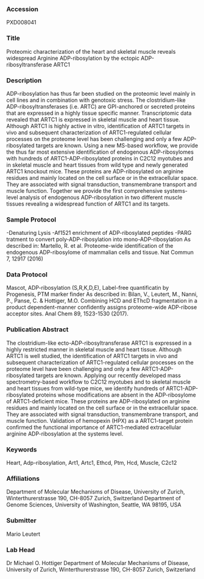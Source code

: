 ### Accession
PXD008041

### Title
Proteomic characterization of the heart and skeletal muscle reveals widespread Arginine ADP-ribosylation by the ectopic  ADP-ribosyltransferase ARTC1

### Description
ADP-ribosylation has thus far been studied on the proteomic level mainly in cell lines and in combination with genotoxic stress. The clostridium-like ADP-ribosyltransferases (i.e. ARTC) are GPI-anchored or secreted proteins that are expressed in a highly tissue specific manner. Transcriptomic data revealed that ARTC1 is expressed in skeletal muscle and heart tissue. Although ARTC1 is highly active in vitro, identification of ARTC1 targets in vivo and subsequent characterization of ARTC1-regulated cellular processes on the proteome level has been challenging and only a few ADP-ribosylated targets are known. Using a new MS-based workflow, we provide the thus far most extensive identification of endogenous ADP-ribosylomes with hundreds of ARTC1-ADP-ribosylated proteins in C2C12 myotubes and in skeletal muscle and heart tissues from wild type and newly generated ARTC1 knockout mice. These proteins are ADP-ribosylated on arginine residues and mainly located on the cell surface or in the extracellular space. They are associated with signal transduction, transmembrane transport and muscle function. Together we provide the first comprehensive systems-level analysis of endogenous ADP-ribosylation in two different muscle tissues revealing a widespread function of ARTC1 and its targets.

### Sample Protocol
-Denaturing Lysis -Af1521 enrichment of ADP-ribosylated peptides -PARG tratment to convert poly-ADP-ribosylation into mono-ADP-ribosylation As described in: Martello, R. et al. Proteome-wide identification of the endogenous ADP-ribosylome of mammalian cells and tissue. Nat Commun 7, 12917 (2016)

### Data Protocol
Mascot, ADP-ribosylation (S,R,K,D,E), Label-free quantificatin by Progenesis, PTM marker finder As described in: Bilan, V., Leutert, M., Nanni, P., Panse, C. & Hottiger, M.O. Combining HCD and EThcD fragmentation in a product dependent-manner confidently assigns proteome-wide ADP-ribose acceptor sites. Anal Chem 89, 1523-1530 (2017).

### Publication Abstract
The clostridium-like ecto-ADP-ribosyltransferase ARTC1 is expressed in a highly restricted manner in skeletal muscle and heart tissue. Although ARTC1 is well studied, the identification of ARTC1 targets in&#xa0;vivo and subsequent characterization of ARTC1-regulated cellular processes on the proteome level&#xa0;have been challenging and only a few ARTC1-ADP-ribosylated&#xa0;targets are known. Applying our recently&#xa0;developed mass spectrometry-based workflow to C2C12 myotubes and to skeletal muscle and heart tissues from wild-type mice, we identify hundreds of ARTC1-ADP-ribosylated proteins whose modifications are absent in the ADP-ribosylome of ARTC1-deficient mice. These proteins are ADP-ribosylated on arginine residues and mainly located on the cell surface or in the extracellular space. They are associated with signal transduction, transmembrane transport, and muscle function. Validation of&#xa0;hemopexin (HPX) as a ARTC1-target protein confirmed the functional importance of ARTC1-mediated extracellular arginine ADP-ribosylation at the systems level.

### Keywords
Heart, Adp-ribosylation, Art1, Artc1, Ethcd, Ptm, Hcd, Muscle, C2c12

### Affiliations
Department of Molecular Mechanisms of Disease, University of Zurich, Winterthurerstrasse 190, CH-8057 Zurich, Switzerland
Department of Genome Sciences, University of Washington, Seattle, WA 98195, USA

### Submitter
Mario Leutert

### Lab Head
Dr Michael O. Hottiger
Department of Molecular Mechanisms of Disease, University of Zurich, Winterthurerstrasse 190, CH-8057 Zurich, Switzerland


